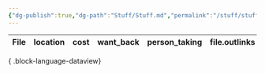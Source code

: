 ```yaml
---
{"dg-publish":true,"dg-path":"Stuff/Stuff.md","permalink":"/stuff/stuff/"}
---
```


| File | location | cost | want_back | person_taking | file.outlinks |
| ---- | -------- | ---- | --------- | ------------- | ------------- |

{ .block-language-dataview}

